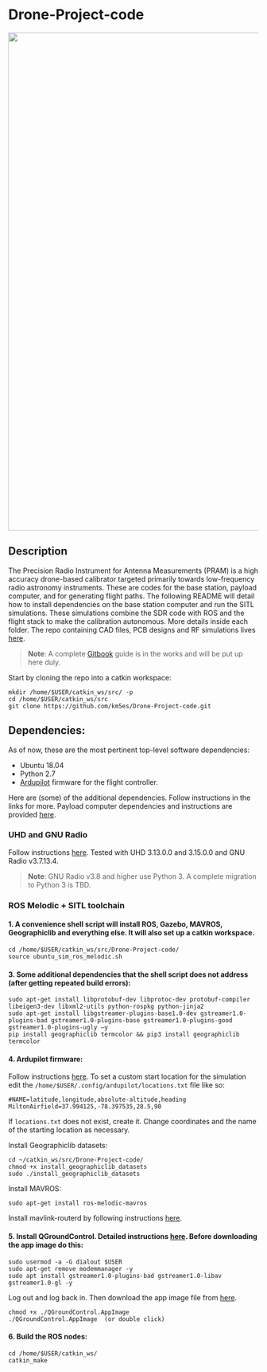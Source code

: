 # Drone-Project-code
<img src="calibration_animation.gif" width=1000 align=center>

## Description
The Precision Radio Instrument for Antenna Measurements (PRAM) is a high accuracy drone-based calibrator targeted primarily towards low-frequency radio astronomy instruments. These are codes for the base station, payload computer, and for generating flight paths. The following README will detail how to install dependencies on the base station computer and run the SITL simulations. These simulations combine the SDR code with ROS and the flight stack to make the calibration autonomous. More details inside each folder. The repo containing CAD files, PCB designs and RF simulations lives [here](https://github.com/km5es/Drone-Project-CAD.git). 

> **Note**: A complete [Gitbook](app.gitbook.com) guide is in the works and will be put up here duly.

Start by cloning the repo into a catkin workspace:
```
mkdir /home/$USER/catkin_ws/src/ -p
cd /home/$USER/catkin_ws/src
git clone https://github.com/km5es/Drone-Project-code.git
```

## Dependencies:
As of now, these are the most pertinent top-level software dependencies:
- Ubuntu 18.04
- Python 2.7
- [Ardupilot](https://ardupilot.org/) firmware for the flight controller.

Here are (some) of the additional dependencies. Follow instructions in the links for more. Payload computer dependencies and instructions are provided [here](./Payload%20Computer).

### UHD and GNU Radio 
Follow instructions [here](https://kb.ettus.com/Building_and_Installing_the_USRP_Open-Source_Toolchain_(UHD_and_GNU_Radio)_on_Linux). Tested with UHD 3.13.0.0 and 3.15.0.0 and GNU Radio v3.7.13.4. 
> **Note**: GNU Radio v3.8 and higher use Python 3. A complete migration to Python 3 is TBD. 

### ROS Melodic + SITL toolchain

#### 1. A convenience shell script will install ROS, Gazebo, MAVROS, Geographiclib and everything else. It will also set up a catkin workspace.
```
cd /home/$USER/catkin_ws/src/Drone-Project-code/
source ubuntu_sim_ros_melodic.sh
```

#### 3. Some additional dependencies that the shell script does not address (after getting repeated build errors):
```
sudo apt-get install libprotobuf-dev libprotoc-dev protobuf-compiler libeigen3-dev libxml2-utils python-rospkg python-jinja2
sudo apt-get install libgstreamer-plugins-base1.0-dev gstreamer1.0-plugins-bad gstreamer1.0-plugins-base gstreamer1.0-plugins-good gstreamer1.0-plugins-ugly –y
pip install geographiclib termcolor && pip3 install geographiclib termcolor 
```

#### 4. Ardupilot firmware:
Follow instructions [here](https://ardupilot.org/dev/docs/sitl-simulator-software-in-the-loop.html). To set a custom start location for the simulation edit the ```/home/$USER/.config/ardupilot/locations.txt``` file like so:
```
#NAME=latitude,longitude,absolute-altitude,heading
MiltonAirfield=37.994125,-78.397535,28.5,90
```
If ```locations.txt``` does not exist, create it. Change coordinates and the name of the starting location as necessary.

Install Geographiclib datasets:
```
cd ~/catkin_ws/src/Drone-Project-code/
chmod +x install_geographiclib_datasets
sudo ./install_geographiclib_datasets
```

Install MAVROS:
```
sudo apt-get install ros-melodic-mavros
```
Install mavlink-routerd by following instructions [here](https://github.com/mavlink-router/mavlink-router). 

#### 5. Install QGroundControl. Detailed instructions [here](https://docs.qgroundcontrol.com/en/getting_started/download_and_install.html). Before downloading the app image do this:
```
sudo usermod -a -G dialout $USER
sudo apt-get remove modemmanager -y
sudo apt install gstreamer1.0-plugins-bad gstreamer1.0-libav gstreamer1.0-gl -y
```
Log out and log back in. Then download the app image file from [here](https://s3-us-west-2.amazonaws.com/qgroundcontrol/latest/QGroundControl.AppImage).
```
chmod +x ./QGroundControl.AppImage
./QGroundControl.AppImage  (or double click)
```

#### 6. Build the ROS nodes:
```
cd /home/$USER/catkin_ws/
catkin_make
```